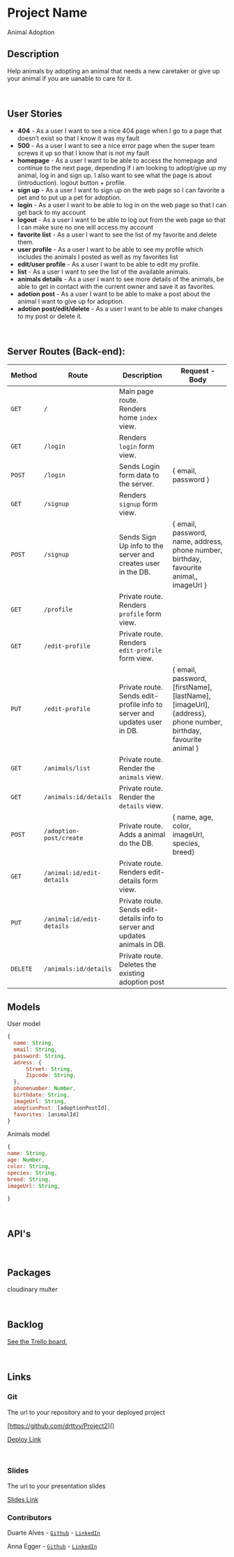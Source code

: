 # Project Name

Animal Adoption
<br>

## Description

Help animals by adopting an animal that needs a new caretaker or give up your animal if you are uanable to care for it.

<br>

## User Stories

- **404** - As a user I want to see a nice 404 page when I go to a page that doesn’t exist so that I know it was my fault
- **500** - As a user I want to see a nice error page when the super team screws it up so that I know that is not my fault
- **homepage** - As a user I want to be able to access the homepage and continue to the next page, depending if i am looking to adopt/give up my animal, log in and sign up. I also want to see what the page is about (introduction). logout button + profile.
- **sign up** - As a user I want to sign up on the web page so I can favorite a pet and to put up a pet for adoption.
- **login** - As a user I want to be able to log in on the web page so that I can get back to my account
- **logout** - As a user I want to be able to log out from the web page so that I can make sure no one will access my account
- **favorite list** - As a user I want to see the list of my favorite and delete them.
- **user profile** - As a user I want to be able to see my profile which includes the animals I posted as well as my favorites list
- **edit/user profile** - As a user I want to be able to edit my profile.
- **list** - As a user I want to see the list of the available animals.
- **animals details** - As a user I want to see more details of the animals, be able to get in contact with the current owner and save it as favorites.
- **adotion post** - As a user I want to be able to make a post about the animal I want to give up for adoption.
- **adotion post/edit/delete** - As a user I want to be able to make changes to my post or delete it.

<br>

## Server Routes (Back-end):

| **Method** | **Route**                          | **Description**                                              | Request  - Body                                          |
| ---------- | ---------------------------------- | ------------------------------------------------------------ | -------------------------------------------------------- |
| `GET`      | `/`                                | Main page route.  Renders home `index` view.                 |                                                          |
| `GET`      | `/login`                           | Renders `login` form view.                                   |                                                          |
| `POST`     | `/login`                           | Sends Login form data to the server.                         | { email, password }                                      |
| `GET`      | `/signup`                          | Renders `signup` form view.                                  |                                                          |
| `POST`     | `/signup`                          | Sends Sign Up info to the server and creates user in the DB. | {  email, password, name, address, phone number, birthday, favourite animal,, imageUrl  }                                    |
| `GET`      | `/profile`                         | Private route. Renders `profile` form view.                  |                                                          |
| `GET`      | `/edit-profile`                    | Private route. Renders `edit-profile` form view.             |                                                          |
| `PUT`      | `/edit-profile`                    | Private route. Sends edit-profile info to server and updates user in DB. | { email, password, [firstName], [lastName], [imageUrl], {address}, phone number, birthday, favourite animal  } |
| `GET`      | `/animals/list`                    | Private route. Render the `animals` view.                  |                                                          |
| `GET`      | `/animals:id/details`              | Private route. Render the `details` view.                  |                                                          |
| `POST`     | `/adoption-post/create`             | Private route. Adds a animal do the DB.                    | { name, age, color, imageUrl, species, breed}                                 |
| `GET`   | `/animal:id/edit-details`              | Private route. Renders edit-details form view. |                                                          |
| `PUT`   | `/animal:id/edit-details`              | Private route. Sends edit-details info to server and updates animals in DB. |  
| `DELETE`      | `/animals:id/details`            | Private route. Deletes the existing adoption post                              |                                                          |


## Models

User model

```javascript
{
  name: String,
  email: String,
  password: String,
  adress: {
      Street: String,
      Zipcode: String,
  },
  phonenumber: Number,
  birthdate: String,
  imageUrl: String,
  adoptionPost: [adoptionPostId],
  favorites: [animalId]
}

```

Animals model

```javascript
{
name: String,
age: Number,
color: String,
species: String,
breed: String,
imageUrl: String,

}

```

<br>

## API's

<br>

## Packages

cloudinary
multer

<br>

## Backlog

[See the Trello board.](https://trello.com/b/peU75b4E/animals-adoption-project)

<br>

## Links

### Git

The url to your repository and to your deployed project

[https://github.com/drttyy/Project2]()

[Deploy Link]()

<br>

### Slides

The url to your presentation slides

[Slides Link](https://docs.google.com/presentation/d/1P5FIi0vHZBUcgUtmt1M4_lLCO5dwdJ4UOgtJa4ehGfk/edit?usp=sharing)

### Contributors

Duarte Alves - [`Github`](https://github.com/drttyy/) - [`LinkedIn`](https://www.linkedin.com/in/duarte-alves-97157b227/)

Anna Egger - [`Github`](https://github.com/annagramcodes) - [`LinkedIn`](https://www.linkedin.com/in/anna-egger/)
